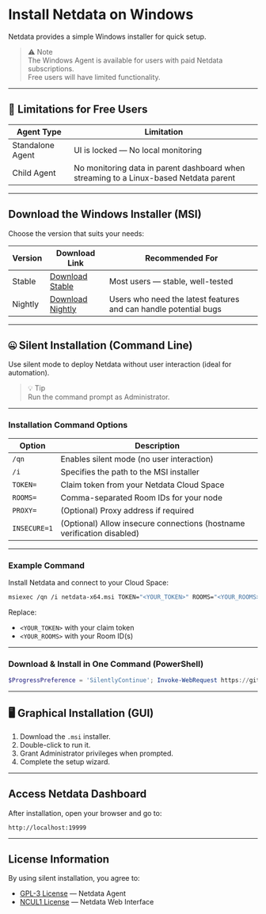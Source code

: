 # Install Netdata on Windows

Netdata provides a simple Windows installer for quick setup.

> ⚠️ Note  
> The Windows Agent is available for users with paid Netdata subscriptions.  
> Free users will have limited functionality.

---

## 🚫 Limitations for Free Users

| Agent Type       | Limitation                             |
|-----------------|----------------------------------------|
| Standalone Agent | UI is locked — No local monitoring    |
| Child Agent      | No monitoring data in parent dashboard when streaming to a Linux-based Netdata parent |

---

## Download the Windows Installer (MSI)

Choose the version that suits your needs:

| Version | Download Link | Recommended For |
|---------|----------------|----------------|
| Stable  | [Download Stable](https://github.com/netdata/netdata/releases/latest/download/netdata-x64.msi) | Most users — stable, well-tested |
| Nightly | [Download Nightly](https://github.com/netdata/netdata-nightlies/releases/latest/download/netdata-x64.msi) | Users who need the latest features and can handle potential bugs |

---

## 🤐 Silent Installation (Command Line)

Use silent mode to deploy Netdata without user interaction (ideal for automation).

> 💡 Tip  
> Run the command prompt as Administrator.

---

### Installation Command Options

| Option        | Description |
|---------------|-------------|
| `/qn`         | Enables silent mode (no user interaction) |
| `/i`          | Specifies the path to the MSI installer |
| `TOKEN=`      | Claim token from your Netdata Cloud Space |
| `ROOMS=`      | Comma-separated Room IDs for your node |
| `PROXY=`      | (Optional) Proxy address if required |
| `INSECURE=1`  | (Optional) Allow insecure connections (hostname verification disabled) |

---

### Example Command

Install Netdata and connect to your Cloud Space:

```bash
msiexec /qn /i netdata-x64.msi TOKEN="<YOUR_TOKEN>" ROOMS="<YOUR_ROOMS>"
```

Replace:

- `<YOUR_TOKEN>` with your claim token  
- `<YOUR_ROOMS>` with your Room ID(s)

---

### Download & Install in One Command (PowerShell)

```powershell
$ProgressPreference = 'SilentlyContinue'; Invoke-WebRequest https://github.com/netdata/netdata/releases/latest/download/netdata-x64.msi -OutFile "netdata-x64.msi"; msiexec /qn /i netdata-x64.msi TOKEN=<YOUR_TOKEN> ROOMS=<YOUR_ROOMS>
```

---

## 🖥️ Graphical Installation (GUI)

1. Download the `.msi` installer.  
2. Double-click to run it.  
3. Grant Administrator privileges when prompted.  
4. Complete the setup wizard.

---

## Access Netdata Dashboard

After installation, open your browser and go to:

```
http://localhost:19999
```

---

## License Information

By using silent installation, you agree to:

- [GPL-3 License](https://raw.githubusercontent.com/netdata/netdata/refs/heads/master/LICENSE) — Netdata Agent  
- [NCUL1 License](https://app.netdata.cloud/LICENSE.txt) — Netdata Web Interface